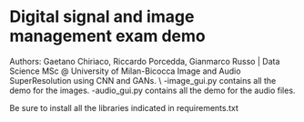 # Digital signal and image management exam demo
Authors: Gaetano Chiriaco, Riccardo Porcedda, Gianmarco Russo | Data Science MSc @ University of Milan-Bicocca
Image and Audio SuperResolution using CNN and GANs. \\
-image_gui.py contains all the demo for the images.
-audio_gui.py contains all the demo for the audio files.

Be sure to install all the libraries indicated in requirements.txt

